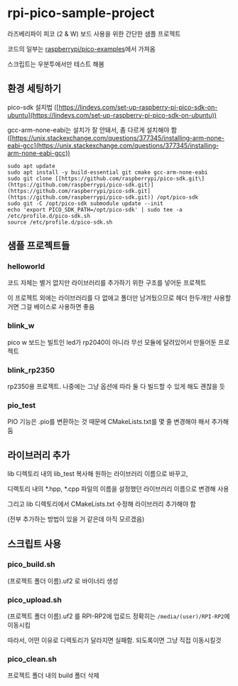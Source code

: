 # rpi-pico-sample-project

라즈베리파이 피코 (2 & W) 보드 사용을 위한 간단한 샘플 프로젝트

코드의 일부는 [raspberrypi/pico-examples](https://github.com/raspberrypi/pico-examples)에서 가져옴

스크립트는 우분투에서만 테스트 해봄

## 환경 세팅하기

pico-sdk 설치법 ([https://lindevs.com/set-up-raspberry-pi-pico-sdk-on-ubuntu](https://lindevs.com/set-up-raspberry-pi-pico-sdk-on-ubuntu))

gcc-arm-none-eabi는 설치가 잘 안돼서, 좀 다르게 설치해야 함 ([https://unix.stackexchange.com/questions/377345/installing-arm-none-eabi-gcc](https://unix.stackexchange.com/questions/377345/installing-arm-none-eabi-gcc))
<br>
```
sudo apt update
sudo apt install -y build-essential git cmake gcc-arm-none-eabi
sudo git clone [[https://github.com/raspberrypi/pico-sdk.git\](https://github.com/raspberrypi/pico-sdk.git)](https://github.com/raspberrypi/pico-sdk.git](https://github.com/raspberrypi/pico-sdk.git)) /opt/pico-sdk
sudo git -C /opt/pico-sdk submodule update --init
echo 'export PICO_SDK_PATH=/opt/pico-sdk' | sudo tee -a /etc/profile.d/pico-sdk.sh
source /etc/profile.d/pico-sdk.sh
```

## 샘플 프로젝트들

### helloworld

코드 자체는 별거 없지만 라이브러리를 추가하기 위한 구조를 넣어둔 프로젝트

이 프로젝트 외에는 라이브러리를 다 없애고 폴더만 남겨뒀으므로 헤더 한두개만 사용할거면 그걸 베이스로 사용하면 좋음

### blink\_w

pico w 보드는 빌트인 led가 rp2040이 아니라 무선 모듈에 달려있어서 만들어둔 프로젝트

### blink\_rp2350

rp2350용 프로젝트. 나중에는 그냥 옵션에 따라 둘 다 빌드할 수 있게 해도 괜찮을 듯

### pio\_test

PIO 기능은 .pio를 변환하는 것 때문에 CMakeLists.txt를 몇 줄 변경해야 해서 추가해둠

## 라이브러리 추가

lib 디렉토리 내의 lib\_test 복사해 원하는 라이브러리 이름으로 바꾸고,

디렉토리 내의 \*.hpp, \*.cpp 파일의 이름을 설정했던 라이브러리 이름으로 변경해 사용

그리고 lib 디렉토리에서 CMakeLists.txt 수정해 라이브러리 추가해야 함

(전부 추가하는 방법이 있을 거 같은데 아직 모르겠음)

## 스크립트 사용

### pico\_build.sh

(프로젝트 폴더 이름).uf2 로 바이너리 생성

### pico\_upload.sh

(프로젝트 폴더 이름).uf2 를 RPI-RP2에 업로드
정확히는 `/media/(user)/RPI-RP2`에 이동시킴

따라서, 어떤 이유로 디렉토리가 달라지면 실패함. 되도록이면 그냥 직접 이동시킬것

### pico\_clean.sh

프로젝트 폴더 내의 build 폴더 삭제
